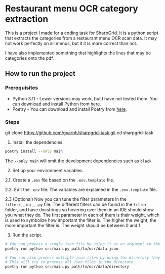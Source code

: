 # Restaurant menu OCR category extraction

This is a project I made for a coding task for SharpGrid. It is a python script that extracts the categories from a restaurant menu OCR scan data. It may not work perfectly on all menus, but it it is more correct than not.

I have also implemented something that highlights the lines that may be categories onto the pdf.

## How to run the project

### Prerequisites

-   Python 3.11 - Lower versions may work, but I have not tested them. You can download and install Python from [here](https://www.python.org/downloads/).
-   Poetry - You can download and install Poetry from [here](https://python-poetry.org/docs/#installation).

### Steps

git clone https://github.com/gvarph/sharpgrid-task.git
cd sharpgrid-task

1. Install the dependencies.

```bash
poetry install --only main
```

The `--only main` will omit the development dependencies such as `black`

2. Set up your environment variables.

2.1. Create a `.env` file based on the `.env.template` file.

2.2. Edit the `.env` file. The variables are explained in the `.env.template` file.

2.3 (Optional) Now you can tune the filter parameters in the `filter/__ini__.py` file. The different filters can be found in the `filter` folder, and have docstrings so hovering over them in an IDE should show you what they do. The first parameter in each of them is their weight, which is used to symbolize how important the filter is. The higher the weight, the more important the filter is. The weight should be between 0 and 1.

3. Run the script.

```bash
# You can process a single json file by using it as an argument to the script.
poetry run python src/main.py path/to/ocr/data.json
```

```bash
# You can also process multiple json files by using the directory they are in as an argument to the script.
# This will try to process all json files in the directory.
poetry run python src/main.py path/to/ocr/data/directory
```
